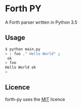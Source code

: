 # Forth PY

A Forth parser written in Python 3.5

## Usage

``` bash
$ python main.py
> : foo ." Hello World" ;
 ok
> foo
Hello World ok
> 
```

## Licence

forth-py uses the [MIT](LICENCE) licence

